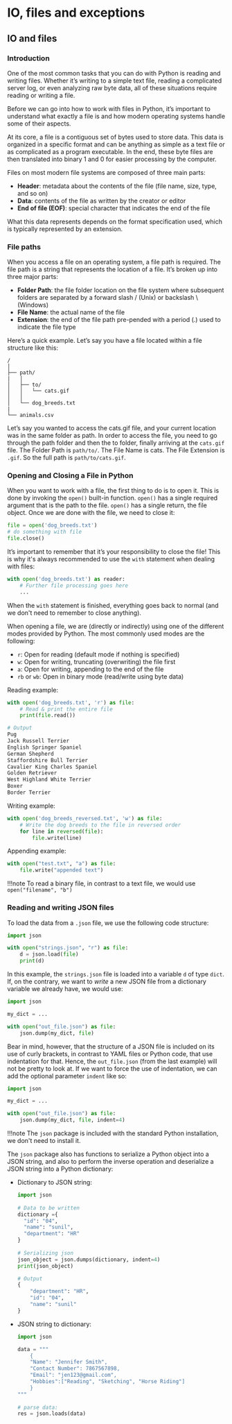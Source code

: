 # IO, files and exceptions

## IO and files

### Introduction 

One of the most common tasks that you can do with Python is reading and writing files. 
Whether it’s writing to a simple text file, reading a complicated server log, or even analyzing raw 
byte data, all of these situations require reading or writing a file.

Before we can go into how to work with files in Python, it’s important to understand what exactly a 
file is and how modern operating systems handle some of their aspects.

At its core, a file is a contiguous set of bytes used to store data. This data is organized 
in a specific format and can be anything as simple as a text file or as complicated as a 
program executable. In the end, these byte files are then translated into binary 1 and 0 for 
easier processing by the computer.

Files on most modern file systems are composed of three main parts:

- **Header**: metadata about the contents of the file (file name, size, type, and so on)
- **Data**: contents of the file as written by the creator or editor
- **End of file (EOF)**: special character that indicates the end of the file

What this data represents depends on the format specification used, which is typically represented by an extension.

### File paths

When you access a file on an operating system, a file path is required. The file path is a string 
that represents the location of a file. It’s broken up into three major parts:

- **Folder Path**: the file folder location on the file system where subsequent folders are separated 
  by a forward slash / (Unix) or backslash \ (Windows)
- **File Name**: the actual name of the file
- **Extension**: the end of the file path pre-pended with a period (.) used to indicate the file type

Here’s a quick example. Let’s say you have a file located within a file structure like this:

    /
    │
    ├── path/
    |   │
    │   ├── to/
    │   │   └── cats.gif
    │   │
    │   └── dog_breeds.txt
    |
    └── animals.csv

Let’s say you wanted to access the cats.gif file, and your current location was in the same folder as path. 
In order to access the file, you need to go through the path folder and then the to folder, finally 
arriving at the `cats.gif` file. The Folder Path is `path/to/`. The File Name is cats. The File 
Extension is `.gif`. So the full path is `path/to/cats.gif`.

### Opening and Closing a File in Python

When you want to work with a file, the first thing to do is to open it. This is done by invoking 
the `open()` built-in function. `open()` has a single required argument that is the path to the file. 
`open()` has a single return, the file object. Once we are done with the file, we need to close it:

```python
file = open('dog_breeds.txt')
# do something with file
file.close()
```

It’s important to remember that it’s your responsibility to close the file! This is why it's always
recommended to use the `with` statement when dealing with files:

```python
with open('dog_breeds.txt') as reader:
    # Further file processing goes here
    ...
```

When the `with` statement is finished, everything goes back to normal (and we don't need to remember
to close anything). 

When opening a file, we are (directly or indirectly) using one of the different modes provided by Python.
The most commonly used modes are the following:

- `r`: Open for reading (default mode if nothing is specified)
- `w`: Open for writing, truncating (overwriting) the file first
- `a`: Open for writing, appending to the end of the file
- `rb` or `wb`: Open in binary mode (read/write using byte data)

Reading example:

```python
with open('dog_breeds.txt', 'r') as file:
    # Read & print the entire file
    print(file.read())

# Output
Pug
Jack Russell Terrier
English Springer Spaniel
German Shepherd
Staffordshire Bull Terrier
Cavalier King Charles Spaniel
Golden Retriever
West Highland White Terrier
Boxer
Border Terrier
```

Writing example:
```python
with open('dog_breeds_reversed.txt', 'w') as file:
    # Write the dog breeds to the file in reversed order
    for line in reversed(file):
        file.write(line)
```

Appending example:
```python
with open("test.txt", "a") as file:
    file.write("appended text")
```

!!!note
    To read a binary file, in contrast to a text file, we would use `open("filename", "b")`

### Reading and writing JSON files

To load the data from a `.json` file, we use the following code structure:

```python
import json

with open("strings.json", "r") as file:
    d = json.load(file)
    print(d)
```
In this example, the `strings.json` file is loaded into a variable `d` of type `dict`. If, on the contrary,
we want to _write_ a new JSON file from a dictionary variable we already have, we would use:
```python
import json

my_dict = ...

with open("out_file.json") as file:
    json.dump(my_dict, file)
```
Bear in mind, however, that the structure of a JSON file is included on its use of curly brackets, in contrast
to YAML files or Python code, that use indentation for that. Hence, the `out_file.json` (from the last example)
will not be pretty to look at. If we want to force the use of indentation, we can add the optional parameter `indent`
like so:
```python
import json

my_dict = ...

with open("out_file.json") as file:
    json.dump(my_dict, file, indent=4)
```

!!!note
    The `json` package is included with the standard Python installation, we don't need to install it.

The `json` package also has functions to serialize a Python object into a JSON string, and also to perform
the inverse operation and deserialize a JSON string into a Python dictionary:

* Dictionary to JSON string:
    ```python   
    import json 
        
    # Data to be written 
    dictionary ={ 
      "id": "04", 
      "name": "sunil", 
      "department": "HR"
    } 
        
    # Serializing json  
    json_object = json.dumps(dictionary, indent=4) 
    print(json_object)
  
    # Output
    {
        "department": "HR",
        "id": "04",
        "name": "sunil"
    }    
    ```
* JSON string to dictionary:
    ```python   
    import json
  
    data = """
        {  
        "Name": "Jennifer Smith",  
        "Contact Number": 7867567898,  
        "Email": "jen123@gmail.com",  
        "Hobbies":["Reading", "Sketching", "Horse Riding"]  
        }
    """
        
    # parse data:  
    res = json.loads(data)  
    ```